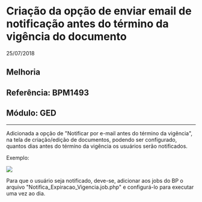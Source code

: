 # Criação da opção de enviar email de notificação antes do término da vigência do documento
25/07/2018
## Melhoria
## Referência: BPM1493
## Módulo: GED
***

Adicionada a opção de "Notificar por e-mail antes do término da vigência", na tela de criação/edição de documentos, podendo ser configurado, quantos dias antes do término da vigência os usuários serão notificados.

Exemplo:

![]([PATH_IMG]/BPM1493_notificar_vigencia.png)


Para que o usuário seja notificado, deve-se, adicionar aos jobs do BP o arquivo "Notifica_Expiracao_Vigencia.job.php" e configurá-lo para executar uma vez ao dia.